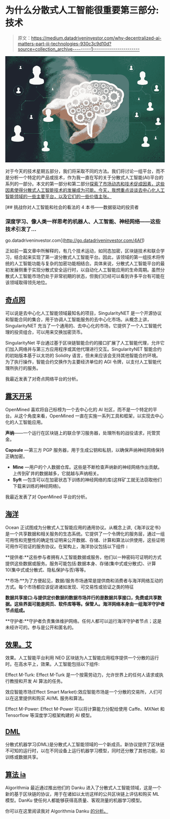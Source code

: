 # 为什么分散式人工智能很重要第三部分:技术

> 原文：<https://medium.datadriveninvestor.com/why-decentralized-ai-matters-part-iii-technologies-930c3c9d10d?source=collection_archive---------1----------------------->

![](img/569762faf007fb7f557659e83ff6bed9.png)

对于今天的技术星期五部分，我们将采取不同的方法。我们将讨论一组平台，而不是分析一个特定的产品或技术，作为我一直在写的关于分散式人工智能(AI)平台的系列的一部分。本文的第一部分和第二部分[探索了市场动态和技术促成因素，这些因素使得分散式人工智能技术的发展成为可能。今天，我想重点谈谈去中心化人工智能领域的一些主要平台，以及它们的一些价值主张。](https://medium.com/datadriveninvestor/why-decentralized-ai-matters-part-ii-technological-enablers-a67e3115312e)

[](http://go.datadriveninvestor.com/4AI1) [## 挑战你对人工智能和社会的看法的 4 本书——数据驱动的投资者

### 深度学习、像人类一样思考的机器人、人工智能、神经网络——这些技术引发了…

go.datadriveninvestor.com](http://go.datadriveninvestor.com/4AI1) 

正如前一篇文章中所解释的，有几个技术运动，如同态加密，区块链技术和联合学习，结合起来实现了第一波分散式人工智能平台。因此，该领域的第一组技术将传统的人工智能功能与复杂的加密功能相结合。具体来说，分散式人工智能平台的最初发展侧重于实现分散式安全运行时，以自动化人工智能应用的生命周期。虽然分散式人工智能市场仍处于非常初期的状态，但我们已经可以看到许多平台有可能在该领域取得领先地位。

## [奇点网](https://singularitynet.io/)

可以说是去中心化人工智能领域最知名的项目，SingularityNET 是一个开源协议和智能合同的集合，用于协调人工智能服务的去中心化市场。从概念上讲，SingularityNET 充当了一个通用的、去中心化的市场，它提供了一个人工智能代理的投资组合，可以用来交换加密货币。

SingularityNet 平台通过基于区块链智能合约的接口扩展了人工智能代理，允许它们加入网络并与第三方应用程序或其他代理进行交互。SingularityNET 智能合约的初始版本基于以太坊的 Solidity 语言，但未来应该会支持其他智能合约环境。为了执行操作，智能合约交换作为主要经济单位的 AGI 令牌，以支付人工智能代理所执行的服务。

我最近发表了对奇点网络平台的分析。

## [露天开采](https://www.openmined.org/)

OpenMined 喜欢将自己标榜为一个去中心化的 AI 社区，而不是一个特定的平台。从这个角度来看，OpenMined 一直在实施一系列工具和框架，以实现去中心化的人工智能应用。

**声纳**——一个运行在区块链上的联合学习服务器，处理所有的战役请求，托管赏金。

**Capsule** —第三方 PGP 服务器，用于生成公钥和私钥，以确保声纳神经网络保持正确加密。

*   **Mine** —用户的个人数据仓库。这些是不断检查声纳新的神经网络作出贡献。上传到矿井的数据越多，它就越与声纳相关。
*   **Syft** —包含可以在加密状态下训练的神经网络的库(这样矿工就无法窃取他们下载来训练的神经网络)。

我最近发表了对 OpenMined 平台的分析。

## [海洋](https://oceanprotocol.com/)

Ocean 正试图成为分散式人工智能应用的通用协议。从概念上讲,《海洋议定书》是一个共享数据和相关服务的生态系统。它提供了一个令牌化的服务层，通过一组可用性和完整性的确定性证明来公开数据、存储、计算和算法以供使用，这些证明可用作可验证的服务协议。在架构上，海洋协议包括以下组件 **:**

**提供者:**这些参与者拥有人工智能数据或服务，他们以一种密码可证明的方式提供这些数据或服务。服务可能包括:数据本身、存储(集中式或分散式)、计算 10(集中式或分散式、隐私保护与否)等等。

**市场:**为了方便起见，数据/服务市场通常是提供商和消费者与海洋网络互动的方式。每个市场都应该促进诸如发现、可交易性或验证之类的特征

**数据共享接口:**与提供定价数据的数据市场并行的是数据共享接口，免费或共享数据。这些界面可能是网页、软件库等等。保管人。海洋网络本身由一组海洋守护者**节点组成。**

**守护者:**守护者负责集体维护网络。任何人都可以运行海洋守护者节点；这是未经许可的。参与是公开和匿名的。

## [效果。艾](https://effect.ai/)

效果。人工智能平台利用 NEO 区块链为人工智能应用程序提供一个分散的运行时。在高水平上，效果。人工智能包括以下组件:

Effect M-Turk: Effect M-Turk 是一个按需劳动力，允许世界上的任何人请求或执行教授和开发 AI 算法的任务。

效应智能市场(Effect Smart Market):效应智能市场是一个分散的交易所，人们可以在这里提供和购买 AI/ML 服务和算法。

Effect M-Power: Effect M-Power 可以将计算能力分配给使用 Caffe、MXNet 和 Tensorflow 等深度学习框架构建的 AI 模型。

## [DML](https://decentralizedml.com/)

分散式机器学习(DML)是分散式人工智能领域的一个新成员。新协议提供了区块链不可知的运行时，以在不同设备上运行机器学习模型，同时还分散了其他功能，如训练或数据共享。

## [算法 ia](https://blog.algorithmia.com/trustless-machine-learning-contracts-danku/)

Algorithmia 最近通过推出他们的 Danku 进入了分散式人工智能领域，这是一个新的基于区块链的协议，用于在诸如以太坊这样的公共区块链上评估和购买 ML 模型。DanKu 使任何人都能够获得高质量、客观测量的机器学习模型。

你可以在这里阅读我对 Algorithmia Danku [的分析。](https://towardsdatascience.com/a-decentralized-kaggle-inside-algorithmias-approach-to-blockchain-based-ai-competitions-8c6aec99e89b)